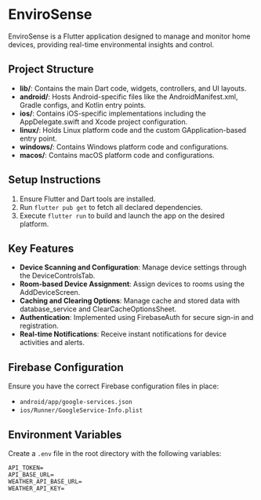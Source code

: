 # EnviroSense

EnviroSense is a Flutter application designed to manage and monitor home devices, providing real-time environmental insights and control.

## Project Structure

- **lib/**: Contains the main Dart code, widgets, controllers, and UI layouts.
- **android/**: Hosts Android-specific files like the AndroidManifest.xml, Gradle configs, and Kotlin entry points.
- **ios/**: Contains iOS-specific implementations including the AppDelegate.swift and Xcode project configuration.
- **linux/**: Holds Linux platform code and the custom GApplication-based entry point.
- **windows/**: Contains Windows platform code and configurations.
- **macos/**: Contains macOS platform code and configurations.

## Setup Instructions

1. Ensure Flutter and Dart tools are installed.
2. Run `flutter pub get` to fetch all declared dependencies.
3. Execute `flutter run` to build and launch the app on the desired platform.

## Key Features

- **Device Scanning and Configuration**: Manage device settings through the DeviceControlsTab.
- **Room-based Device Assignment**: Assign devices to rooms using the AddDeviceScreen.
- **Caching and Clearing Options**: Manage cache and stored data with database_service and ClearCacheOptionsSheet.
- **Authentication**: Implemented using FirebaseAuth for secure sign-in and registration.
- **Real-time Notifications**: Receive instant notifications for device activities and alerts.

## Firebase Configuration

Ensure you have the correct Firebase configuration files in place:
- `android/app/google-services.json`
- `ios/Runner/GoogleService-Info.plist`

## Environment Variables

Create a `.env` file in the root directory with the following variables:
```
API_TOKEN=
API_BASE_URL=
WEATHER_API_BASE_URL=
WEATHER_API_KEY=
```
